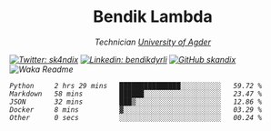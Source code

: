 <h1 align="center"> Bendik Lambda </h1>
<p align="center"><em>Technician <a href="http://www.uia.no">University of Agder</a></p>



[![Twitter: sk4ndix](https://img.shields.io/twitter/follow/sk4ndix?style=social)](https://twitter.com/sk4ndix)
[![Linkedin: bendikdyrli](https://img.shields.io/badge/-bendikdyrli-blue?style=flat-square&logo=Linkedin&logoColor=white&link=https://www.linkedin.com/in/bendikdyrli/)](https://www.linkedin.com/in/bendikdyrli/)
[![GitHub skandix](https://img.shields.io/github/followers/skandix?label=follow&style=social)](https://github.com/skandix)
![Waka Readme](https://github.com/skandix/skandix/workflows/Waka%20Readme/badge.svg)


<!--START_SECTION:waka-->
```text
Python     2 hrs 29 mins   ███████████████░░░░░░░░░░   59.72 % 
Markdown   58 mins         ██████░░░░░░░░░░░░░░░░░░░   23.47 % 
JSON       32 mins         ███▒░░░░░░░░░░░░░░░░░░░░░   12.86 % 
Docker     8 mins          ▓░░░░░░░░░░░░░░░░░░░░░░░░   03.29 % 
Other      0 secs          ░░░░░░░░░░░░░░░░░░░░░░░░░   00.24 % 
```
<!--END_SECTION:waka-->
